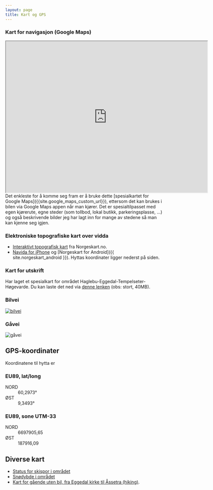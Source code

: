 ```yaml
---
layout: page
title: Kart og GPS
---
```


### Kart for navigasjon (Google Maps)
<div class="map-responsive">
    <iframe src="https://www.google.com/maps/d/embed?mid=1dFockLfyDNtDZ7GCysiFRs17Sh3qQIrb" width="640" height="480"></iframe>
</div>
Det enkleste for å komme seg fram er å bruke dette [spesialkartet for Google Maps]({{site.google_maps_custom_url}}), ettersom det kan brukes i bilen via Google Maps appen når man kjører. Det er spesialtilpasset med egen kjørerute, egne steder (som tollbod, lokal butikk, parkeringsplasse, ...) og også beskrivende bilder jeg har lagt inn for mange av stedene så man kan kjenne seg igjen.

### Elektroniske topografiske kart over vidda
- [Interaktivt topografisk kart](http://www.norgeskart.no/#!?project=seeiendom&layers=1002,1015&zoom=14&lat=6697971.51&lon=187859.14) fra Norgeskart.no.
- [Navida for iPhone](https://itunes.apple.com/no/app/navida/id356821974?mt=8) og [Norgeskart for Android]({{ site.norgeskart_android }}). Hyttas koordinater ligger nederst på siden.

### Kart for utskrift
Har laget et spesialkart for området Haglebu-Eggedal-Tempelseter-Høgevarde. Du kan laste det ned via [denne lenken](https://drive.google.com/open?id=10G9Z24YxpIX9WI5TMztSzcM1eIQKGM88) (obs: stort, 40MB).

### Bilvei
[![bilvei](https://a0.muscache.com/im/pictures/470c18b0-7527-44d5-88bf-546528f8f169.jpg?aki_policy=x_large)](https://a0.muscache.com/im/pictures/470c18b0-7527-44d5-88bf-546528f8f169.jpg?aki_policy=x_large)

### Gåvei
![gåvei](https://a0.muscache.com/im/pictures/1575a13d-405b-45ef-9bce-302730d1ac71.jpg?aki_policy=x_large)

## GPS-koordinater
Koordinatene til hytta er

### EU89, lat/long

<dl>
    <dt>NORD</dt>
    <dd>60,2973&#176;</dd>
    <dt>ØST</dt>
    <dd>9,3493&#176;</dd>
</dl>

### EU89, sone UTM-33

<dl>
    <dt>NORD</dt>
    <dd>6697905,65</dd>
    <dt>ØST</dt>
    <dd>187916,09</dd>
</dl>

## Diverse kart
- [Status for skispor i området](https://skisporet.no/setView/60.3090543/9.3822384/13/norges_grunnkart)
- [Snødybde i området](http://www.senorge.no/index.html?p=senorgeny&st=snow&m=bmNVEGrey%3BMapLayer_ski%3B&l=no&e=184874%7C6695425%7C191420%7C6701997&fh=0%3B2468)
- [Kart for gående uten bil, fra Eggedal kirke til Åssetra (hiking)](https://goo.gl/maps/LdNyeYYECtJZYact8).
